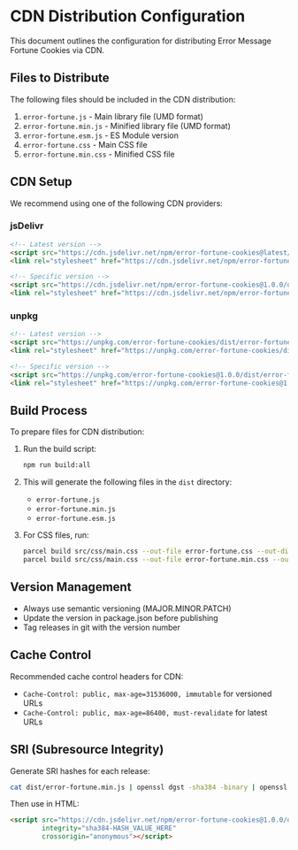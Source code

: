 # CDN Distribution Configuration

This document outlines the configuration for distributing Error Message Fortune Cookies via CDN.

## Files to Distribute

The following files should be included in the CDN distribution:

1. `error-fortune.js` - Main library file (UMD format)
2. `error-fortune.min.js` - Minified library file (UMD format)
3. `error-fortune.esm.js` - ES Module version
4. `error-fortune.css` - Main CSS file
5. `error-fortune.min.css` - Minified CSS file

## CDN Setup

We recommend using one of the following CDN providers:

### jsDelivr

```html
<!-- Latest version -->
<script src="https://cdn.jsdelivr.net/npm/error-fortune-cookies@latest/dist/error-fortune.min.js"></script>
<link rel="stylesheet" href="https://cdn.jsdelivr.net/npm/error-fortune-cookies@latest/dist/error-fortune.min.css">

<!-- Specific version -->
<script src="https://cdn.jsdelivr.net/npm/error-fortune-cookies@1.0.0/dist/error-fortune.min.js"></script>
<link rel="stylesheet" href="https://cdn.jsdelivr.net/npm/error-fortune-cookies@1.0.0/dist/error-fortune.min.css">
```

### unpkg

```html
<!-- Latest version -->
<script src="https://unpkg.com/error-fortune-cookies/dist/error-fortune.min.js"></script>
<link rel="stylesheet" href="https://unpkg.com/error-fortune-cookies/dist/error-fortune.min.css">

<!-- Specific version -->
<script src="https://unpkg.com/error-fortune-cookies@1.0.0/dist/error-fortune.min.js"></script>
<link rel="stylesheet" href="https://unpkg.com/error-fortune-cookies@1.0.0/dist/error-fortune.min.css">
```

## Build Process

To prepare files for CDN distribution:

1. Run the build script:
   ```bash
   npm run build:all
   ```

2. This will generate the following files in the `dist` directory:
   - `error-fortune.js`
   - `error-fortune.min.js`
   - `error-fortune.esm.js`

3. For CSS files, run:
   ```bash
   parcel build src/css/main.css --out-file error-fortune.css --out-dir dist
   parcel build src/css/main.css --out-file error-fortune.min.css --out-dir dist --experimental-scope-hoisting
   ```

## Version Management

- Always use semantic versioning (MAJOR.MINOR.PATCH)
- Update the version in package.json before publishing
- Tag releases in git with the version number

## Cache Control

Recommended cache control headers for CDN:

- `Cache-Control: public, max-age=31536000, immutable` for versioned URLs
- `Cache-Control: public, max-age=86400, must-revalidate` for latest URLs

## SRI (Subresource Integrity)

Generate SRI hashes for each release:

```bash
cat dist/error-fortune.min.js | openssl dgst -sha384 -binary | openssl base64 -A
```

Then use in HTML:

```html
<script src="https://cdn.jsdelivr.net/npm/error-fortune-cookies@1.0.0/dist/error-fortune.min.js" 
        integrity="sha384-HASH_VALUE_HERE" 
        crossorigin="anonymous"></script>
```